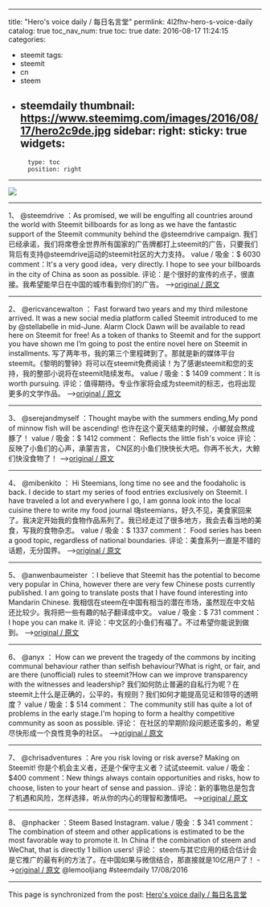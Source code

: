 
---
title: "Hero's voice daily  / 每日名言堂"
permlink: 4l2fhv-hero-s-voice-daily
catalog: true
toc_nav_num: true
toc: true
date: 2016-08-17 11:24:15
categories:
- steemit
tags:
- steemit
- cn
- steem
- steemdaily
thumbnail: https://www.steemimg.com/images/2016/08/17/hero2c9de.jpg
sidebar:
    right:
        sticky: true
widgets:
    -
        type: toc
        position: right
---


![](https://www.steemimg.com/images/2016/08/17/hero2c9de.jpg)  
****
1、 @steemdrive ：As promised, we will be engulfing all countries around the world with Steemit billboards for as long as we have the fantastic support of the Steemit community behind the @steemdrive campaign.
我们已经承诺，我们将席卷全世界所有国家的广告牌都打上steemit的广告，只要我们背后有支持@steemdrive运动的steemit社区的大力支持。
value / 吸金：$ 6030
comment：It's a very good idea，very directly. I hope to see your billboards in the city of China as soon as possible.
评论：是个很好的宣传的点子，很直接。我希望能早日在中国的城市看到你们的广告。 
-->[original / 原文]( https://steemit.com/steemit/@steemdrive/steemdrive-new-zealand-s-first-billboard-campaign-auckland-the-city-of-sails )
****
2、 @ericvancewalton ： Fast forward two years and my third milestone arrived. It was a new social media platform called Steemit introduced to me by @stellabelle in mid-June. Alarm Clock Dawn will be available to read here on Steemit for free! As a token of thanks to Steemit and for the support you have shown me I’m going to post the entire novel here on Steemit in installments.
写了两年书，我的第三个里程碑到了。那就是新的媒体平台steemit。《黎明的警钟》将可以在steemit免费阅读！为了感谢steemit和您的支持，我的整部小说将在steemit陆续发布。
value / 吸金：$ 1409
comment：It is worth pursuing. 
评论：值得期待。专业作家将会成为steemit的标志，也将出现更多的文学作品。
-->[original / 原文]( https://steemit.com/story/@ericvancewalton/my-extremely-exciting-announcement )
****

3、 @serejandmyself ：Thought maybe with the summers ending,My pond of minnow fish will be ascending!
也许在这个夏天结束的时候，小鲫就会熬成豚了！
value / 吸金：$ 1412
comment： Reflects the little fish's voice
评论：反映了小鱼们的心声，承蒙吉言， CN区的小鱼们快快长大吧。你再不长大，大鲸们快没食物了！ 
-->[original / 原文]( https://steemit.com/poetry/@serejandmyself/a-shakespearean-sonnet-about-steemit-original-poetry )
****
4、 @mibenkito ： Hi Steemians, long time no see and the foodaholic is back. I decide to start my series of food entries exclusively on Steemit. I have traveled a lot and everywhere I go, I am gonna look into the local cuisine there to write my food journal
嗨steemians，好久不见，美食家回来了。我决定开始我的食物作品系列了。我已经走过了很多地方，我会去看当地的美食，写我的食物杂志。
value / 吸金：$ 1337
comment： Food series has been a good topic, regardless of national boundaries.
评论：美食系列一直是不错的话题，无分国界。 
-->[original / 原文]( https://steemit.com/food/@mibenkito/a-steemian-s-world-food-journal-part-1-berlin)
****
5、 @anwenbaumeister ：I believe that Steemit has the potential to become very popular in China, however there are very few Chinese posts currently published. I am going to translate posts that I have found interesting into Mandarin Chinese. 
我相信在steem在中国有相当的潜在市场，虽然现在中文帖还比较少。我将把一些有趣的帖子翻译成中文。
value / 吸金：$ 731
comment： I hope you can make it.
评论：中文区的小鱼们有福了。不过希望你能说到做到。 
-->[original / 原文]( https://steemit.com/cn/@anwenbaumeister/introducing-my-new-project-to-translate-wonderful-posts-into-chinese-let-s-increase-the-chinese-user-base-on-steemit)
****
6、 @anyx ： How can we prevent the tragedy of the commons by inciting communal behaviour rather than selfish behaviour?What is right, or fair, and are there (unofficial) rules to steemit?How can we improve transparency with the witnesses and leadership?
我们如何防止普遍的自私行为呢？在steemit上什么是正确的，公平的，有规则？我们如何才能提高见证和领导的透明度？
value / 吸金：$ 514
comment： The community still has quite a lot of problems in the early stage.I'm hoping to form a healthy competitive community as soon as possible.
评论： 在社区的早期阶段问题还蛮多的，希望尽快形成一个良性竞争的社区。
-->[original / 原文]( https://steemit.com/steemit/@anyx/the-steemit-tragedy-of-the-commons )
****
7、 @chrisadventures ：Are you risk loving or risk averse? Making on Steemit!
你是个机会主义者，还是个保守主义者？试试steemit.
value / 吸金：$400 
comment：New things always contain opportunities and risks, how to choose, listen to your heart of sense and passion..
评论：新的事物总是包含了机遇和风险，怎样选择，听从你的内心的理智和激情吧。 
-->[original / 原文]( https://steemit.com/money/@chrisadventures/take-a-risk-the-risk-averse-mind-behind-decision-making-on-steemit-by-chrisadventures )
****
8、 @nphacker ：Steem Based Instagram.
 value / 吸金：$ 341
comment： The combination of steem and other applications is estimated to be the most favorable way to promote it. In China if the combination of steem and WeChat, that is directly 1 billion users!
评论： steem与其它应用的结合估计会是它推广的最有利的方法了。在中国如果与微信结合，那直接就是10亿用户了！
-->[original / 原文]( https://steemit.com/entrepreneurship/@nphacker/idea-explorer-steem-based-instagram )
   @lemooljiang  #steemdaily  17/08/2016

- - -

This page is synchronized from the post: [Hero's voice daily  / 每日名言堂](https://steemit.com/@lemooljiang/4l2fhv-hero-s-voice-daily)
